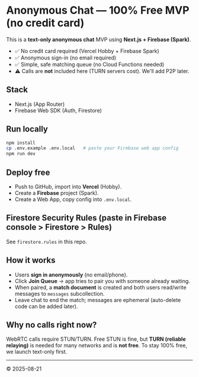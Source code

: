 # Anonymous Chat — 100% Free MVP (no credit card)

This is a **text-only anonymous chat** MVP using **Next.js + Firebase (Spark)**.  
- ✅ No credit card required (Vercel Hobby + Firebase Spark)  
- ✅ Anonymous sign-in (no email required)  
- ✅ Simple, safe matching queue (no Cloud Functions needed)  
- ⚠️ Calls are **not** included here (TURN servers cost). We'll add P2P later.

## Stack
- Next.js (App Router)
- Firebase Web SDK (Auth, Firestore)

## Run locally
```bash
npm install
cp .env.example .env.local   # paste your Firebase web app config
npm run dev
```

## Deploy free
- Push to GitHub, import into **Vercel** (Hobby).  
- Create a **Firebase** project (Spark).  
- Create a Web App, copy config into `.env.local`.

## Firestore Security Rules (paste in Firebase console > Firestore > Rules)
See `firestore.rules` in this repo.

## How it works
- Users **sign in anonymously** (no email/phone).
- Click **Join Queue** → app tries to pair you with someone already waiting.
- When paired, a **match document** is created and both users read/write messages to `messages` subcollection.
- Leave chat to end the match; messages are ephemeral (auto-delete code can be added later).

## Why no calls right now?
WebRTC calls require STUN/TURN. Free STUN is fine, but **TURN (reliable relaying)** is needed for many networks and is **not free**. To stay 100% free, we launch text-only first.

---

© 2025-08-21
